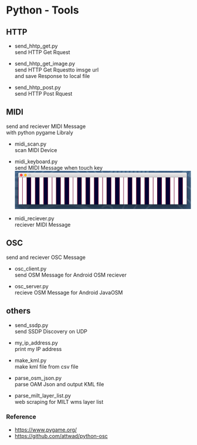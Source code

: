 Python - Tools
===============

## HTTP <br/>
* send_hhtp_get.py <br/>
send HTTP Get Rquest <br/>

* send_hhtp_get_image.py <br/>
send HTTP Get Rquestto imsge url<br/>
and save Response to local file <br/>

* send_hhtp_post.py <br/>
send HTTP Post Rquest <br/>


## MIDI <br/>
send and reciever MIDI Message <br/>
with python pygame Libraly<br/>

* midi_scan.py <br/>
scan MIDI Device <br/>

* midi_keyboard.py <br/>
send MIDI Message when touch key <br/>
<img src="mac_midi_keyboard.png" width="600" /> <br/>

* midi_reciever.py <br/>
reciever MIDI Message <br/>

## OSC <br/>
send and reciever OSC Message <br/>
* osc_client.py <br/>
send OSM Message for Android OSM reciever <br/>

* osc_server.py <br/>
recieve OSM Message for Android JavaOSM  <br/>

## others <br/>
* send_ssdp.py <br/>
send SSDP  Discovery on UDP <br/>

* my_ip_address.py <br/>
print my IP address <br/>

* make_kml.py <br/>
make kml file from csv file <br/>

* parse_osm_json.py <br/>
parse OAM Json and output KML file <br/>

* parse_milt_layer_list.py <br/>
web scraping for MILT wms layer list <br/>

### Reference <br/>
* https://www.pygame.org/ <br/>
* https://github.com/attwad/python-osc <br/>

